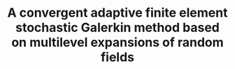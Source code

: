 ---
layout: default
title: 'A convergent adaptive finite element stochastic Galerkin method based on multilevel expansions of random fields'
authors: Markus Bachmayr, Martin Eigel, Henrik Eisenmann and Igor Voulis
journal: Arxiv 
volume: Preprint
year: 2025
number: 
pages: 
arxivlink: https://arxiv.org/abs/2403.13770
doilink: https://doi.org/10.1137/24M164925
---